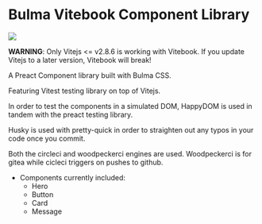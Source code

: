 # Bulma Vitebook Component Library

![](https://ci.civdev.xyz/api/badges/CM-IV/bulma-vitebook/status.svg)

**WARNING**: Only Vitejs <= v2.8.6 is working with Vitebook. If you update Vitejs to a later version, Vitebook will break!

A Preact Component library built with Bulma CSS.

Featuring Vitest testing library on top of Vitejs.

In order to test the components in a simulated DOM, HappyDOM is used in tandem with
the preact testing library.

Husky is used with pretty-quick in order to straighten out any typos in your code once you commit.

Both the circleci and woodpeckerci engines are used. Woodpeckerci is for gitea while cicleci triggers on pushes to github.

- Components currently included:
  - Hero
  - Button
  - Card
  - Message
